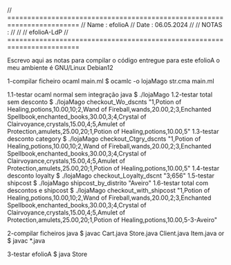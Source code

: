 // ========================================================================
// Name        : efolioA
// Date        : 06.05.2024
// 
// NOTAS       :
// 
// 
// efolioA-LdP
// ========================================================================

Escrevo aqui as notas para compilar o código entregue para este efolioA
o meu ambiente é GNU/Linux Debian12

1-compilar ficheiro ocaml main.ml
$ ocamlc -o lojaMago str.cma main.ml

1.1-testar ocaml normal sem integração java
$ ./lojaMago
1.2-testar total sem desconto
$ ./lojaMago  checkout_Wo_dscnts "1,Potion of Healing,potions,10.00,10;2,Wand of Fireball,wands,20.00,2;3,Enchanted Spellbook,enchanted_books,30.00,3;4,Crystal of Clairvoyance,crystals,15.00,4;5,Amulet of Protection,amulets,25.00,20;1,Potion of Healing,potions,10.00,5"
1.3-testar desconto category
$ ./lojaMago checkout_Ctgry_dscnts "1,Potion of Healing,potions,10.00,10;2,Wand of Fireball,wands,20.00,2;3,Enchanted Spellbook,enchanted_books,30.00,3;4,Crystal of Clairvoyance,crystals,15.00,4;5,Amulet of Protection,amulets,25.00,20;1,Potion of Healing,potions,10.00,5"
1.4-testar desconto loyalty
$ ./lojaMago checkout_Loyalty_dscnt "3;656"
1.5-testar shipcost
$ ./lojaMago shipcost_by_distrito "Aveiro"
1.6-testar total com descontos e shipcost
$ ./lojaMago checkout_with_shipcost "1,Potion of Healing,potions,10.00,10;2,Wand of Fireball,wands,20.00,2;3,Enchanted Spellbook,enchanted_books,30.00,3;4,Crystal of Clairvoyance,crystals,15.00,4;5,Amulet of Protection,amulets,25.00,20;1,Potion of Healing,potions,10.00,5-3-Aveiro"

2-compilar ficheiros java
$ javac Cart.java Store.java Client.java Item.java
or
$ javac *.java

3-testar efolioA
$ java Store

